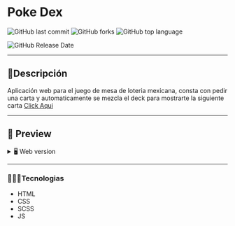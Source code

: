 # Poke Dex
![GitHub last commit](https://img.shields.io/github/last-commit/Alane-Tc/PokeDex?style=for-the-badge) ![GitHub forks](https://img.shields.io/github/forks/Alane-Tc/PokeDex?style=for-the-badge) ![GitHub top language](https://img.shields.io/github/languages/top/Alane-Tc/PokeDex?style=for-the-badge) 

![GitHub Release Date](https://img.shields.io/github/release-date/Alane-Tc/PokeDex?style=for-the-badge)

------------
## 📝Descripción
Aplicación web para el juego de mesa de loteria mexicana, consta con pedir una carta y automaticamente se mezcla el deck para mostrarte la siguiente carta [Click Aqui](https://quienesesepokemon.netlify.app "Click Aqui")

------------

## 🎨 Preview
<details>
    <summary>🖥 Web version</summary>

![](https://raw.githubusercontent.com/Alane-Tc/PokeDex/developer/src/assets/img/Captura1.PNG)
![](https://raw.githubusercontent.com/Alane-Tc/PokeDex/developer/src/assets/img/Captura2.PNG)


</details>

</details>

------------


### 👩🏻‍💻Tecnologias
- HTML
- CSS
- SCSS
- JS

